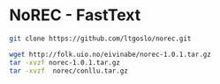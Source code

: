 # NoREC - FastText

```bash
git clone https://github.com/ltgoslo/norec.git

wget http://folk.uio.no/eivinabe/norec-1.0.1.tar.gz
tar -xvzf norec-1.0.1.tar.gz
tar -xvzf  norec/conllu.tar.gz
```